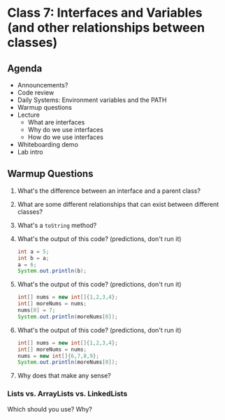 # Class 7: Interfaces and Variables (and other relationships between classes)

## Agenda

- Announcements?
- Code review
- Daily Systems: Environment variables and the PATH
- Warmup questions
- Lecture
  - What are interfaces
  - Why do we use interfaces
  - How do we use interfaces
- Whiteboarding demo
- Lab intro

## Warmup Questions

1. What's the difference between an interface and a parent class?
2. What are some different relationships that can exist between different classes?
3. What's a `toString` method?
4. What's the output of this code? (predictions, don't run it)

    ```java
    int a = 5;
    int b = a;
    a = 6;
    System.out.println(b);
    ```

5. What's the output of this code? (predictions, don't run it)

    ```java
    int[] nums = new int[]{1,2,3,4};
    int[] moreNums = nums;
    nums[0] = 7;
    System.out.println(moreNums[0]);
    ```

6. What's the output of this code? (predictions, don't run it)

    ```java
    int[] nums = new int[]{1,2,3,4};
    int[] moreNums = nums;
    nums = new int[]{6,7,8,9};
    System.out.println(moreNums[0]);
    ```

7. Why does that make any sense?

### Lists vs. ArrayLists vs. LinkedLists

Which should you use? Why?
